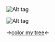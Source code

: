 ![Alt tag](https://files.catbox.moe/ugsru3.png)

![Alt tag](https://files.catbox.moe/t3ktxp.png)

->[color my tree](https://colormytree.me/2024/01JE18ZR29036JDE5SZ28Y09NN)<-
 
